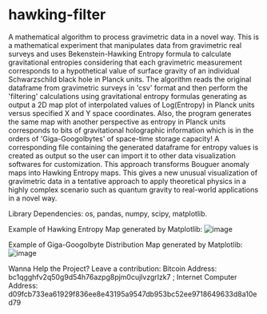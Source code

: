 # hawking-filter
A mathematical algorithm to process gravimetric data in a novel way. This is a mathematical experiment that manipulates data from gravimetric real surveys and uses Bekenstein-Hawking Entropy formula to calculate gravitational entropies considering that each gravimetric measurement corresponds to a hypothetical value of surface gravity of an individual Schwarzschild black hole in Planck units. The algorithm reads the original dataframe from gravimetric surveys in 'csv' format and then perform the 'filtering' calculations using gravitational entropy formulas generating as output a 2D map plot of interpolated values of Log(Entropy) in Planck units versus specified X and Y space coordinates. Also, the program generates the same map with another perspective as entropy in Planck units corresponds to bits of gravitational holographic information which is in the orders of 'Giga-Googolbytes' of space-time storage capacity! A corresponding file containing the generated dataframe for entropy values is created as output so the user can import it to other data visualization softwares for customization. This approach transforms Bouguer anomaly maps into Hawking Entropy maps. This gives a new unusual visualization of gravimetric data in a tentative approach to apply theoretical physics in a highly complex scenario such as quantum gravity to real-world applications in a novel way.

Library Dependencies: os, pandas, numpy, scipy, matplotlib.

Example of Hawking Entropy Map generated by Matplotlib:
![image](https://github.com/user-attachments/assets/e59f312d-e095-4c09-9240-f1155a73d160)

Example of Giga-Googolbyte Distribution Map generated by Matplotlib:
![image](https://github.com/user-attachments/assets/aa7446bc-d784-4ddb-98e6-c663620ca6ef)

Wanna Help the Project? Leave a contribution:
Bitcoin Address: bc1qgghfv2q50g9d54h76azpg8pjm0cujlvzgrlzk7 ; 
Internet Computer Address: d09fcb733ea61929f836ee8e43195a9547db953bc52ee9718649633d8a10ed79
